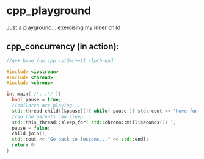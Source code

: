 # cpp_playground
Just a playground... exercising my inner child

## cpp_concurrency (in action):
```C++
//g++ have_fun.cpp -std=c++11 -lpthread

#include <iostream>
#include <thread>
#include <chrono>

int main( /*...*/ ){
  bool pause = true;
  //children are playing...
  std::thread child([&pause](){ while( pause ){ std::cout << "Have fun..." << std::endl; } });
  //so the parents can sleep...
  std::this_thread::sleep_for( std::chrono::milliseconds(1) );
  pause = false;
  child.join();
  std::cout << "Go back to lessons..." << std::endl;
  return 0;
}
```
